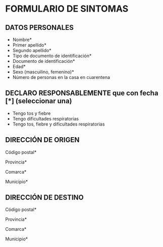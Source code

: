 # FORMULARIO DE SINTOMAS

## DATOS PERSONALES 

* Nombre* 
* Primer apellido* 
* Segundo apellido* 
* Tipo de documento de identificación*
* Documento de identificación* 
* Edad* 
* Sexo (mascuilino, femenino)* 
* Número de personas en la casa en cuarentena


## DECLARO RESPONSABLEMENTE que con fecha [*]  (seleccionar una)

* Tengo tos y fiebre  
* Tengo dificultades respiratorias  
* Tengo tos, fiebre y dificultades respiratorias 


## DIRECCIÓN DE ORIGEN

Código postal* 

Provincia* 

Comarca* 

Municipio* 


## DIRECCIÓN DE DESTINO

Código postal* 

Provincia* 

Comarca* 

Municipio* 
